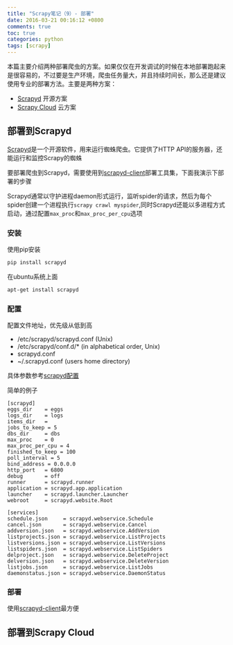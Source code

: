 ```yaml
---
title: "Scrapy笔记（9）- 部署"
date: 2016-03-21 00:16:12 +0800
comments: true
toc: true
categories: python
tags: [scrapy]
---
```


本篇主要介绍两种部署爬虫的方案。如果仅仅在开发调试的时候在本地部署跑起来是很容易的，不过要是生产环境，爬虫任务量大，并且持续时间长，那么还是建议使用专业的部署方法。主要是两种方案：

* [Scrapyd](http://doc.scrapy.org/en/1.0/topics/deploy.html#deploy-scrapyd) 开源方案
* [Scrapy Cloud](http://doc.scrapy.org/en/1.0/topics/deploy.html#deploy-scrapy-cloud) 云方案
<!--more-->
## 部署到Scrapyd
[Scrapyd](http://doc.scrapy.org/en/1.0/topics/deploy.html#deploy-scrapyd)是一个开源软件，用来运行蜘蛛爬虫。它提供了HTTP API的服务器，还能运行和监控Scrapy的蜘蛛

要部署爬虫到Scrapyd，需要使用到[scrapyd-client](https://github.com/scrapy/scrapyd-client)部署工具集，下面我演示下部署的步骤

Scrapyd通常以守护进程daemon形式运行，监听spider的请求，然后为每个spider创建一个进程执行`scrapy crawl myspider`,同时Scrapyd还能以多进程方式启动，通过配置`max_proc`和`max_proc_per_cpu`选项

### 安装
使用pip安装
``` bash
pip install scrapyd
```
在ubuntu系统上面
``` bash
apt-get install scrapyd
```

### 配置
配置文件地址，优先级从低到高

* /etc/scrapyd/scrapyd.conf (Unix)
* /etc/scrapyd/conf.d/* (in alphabetical order, Unix)
* scrapyd.conf
* ~/.scrapyd.conf (users home directory)

具体参数参考[scrapyd配置](http://scrapyd.readthedocs.org/en/latest/config.html)

简单的例子
```
[scrapyd]
eggs_dir    = eggs
logs_dir    = logs
items_dir   =
jobs_to_keep = 5
dbs_dir     = dbs
max_proc    = 0
max_proc_per_cpu = 4
finished_to_keep = 100
poll_interval = 5
bind_address = 0.0.0.0
http_port   = 6800
debug       = off
runner      = scrapyd.runner
application = scrapyd.app.application
launcher    = scrapyd.launcher.Launcher
webroot     = scrapyd.website.Root

[services]
schedule.json     = scrapyd.webservice.Schedule
cancel.json       = scrapyd.webservice.Cancel
addversion.json   = scrapyd.webservice.AddVersion
listprojects.json = scrapyd.webservice.ListProjects
listversions.json = scrapyd.webservice.ListVersions
listspiders.json  = scrapyd.webservice.ListSpiders
delproject.json   = scrapyd.webservice.DeleteProject
delversion.json   = scrapyd.webservice.DeleteVersion
listjobs.json     = scrapyd.webservice.ListJobs
daemonstatus.json = scrapyd.webservice.DaemonStatus
```

### 部署
使用[scrapyd-client](https://github.com/scrapy/scrapyd-client)最方便



## 部署到Scrapy Cloud

